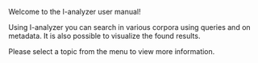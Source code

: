 Welcome to the I-analyzer user manual!

Using I-analyzer you can search in various corpora using queries and on metadata. It is also possible to visualize the found results.

Please select a topic from the menu to view more information.
